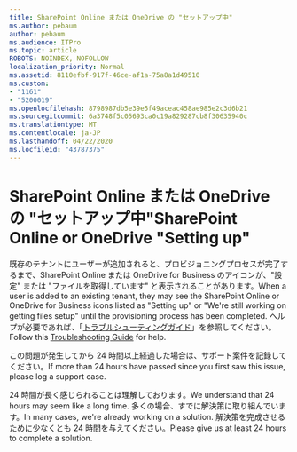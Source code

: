 ```yaml
---
title: SharePoint Online または OneDrive の "セットアップ中"
ms.author: pebaum
author: pebaum
ms.audience: ITPro
ms.topic: article
ROBOTS: NOINDEX, NOFOLLOW
localization_priority: Normal
ms.assetid: 8110efbf-917f-46ce-af1a-75a8a1d49510
ms.custom:
- "1161"
- "5200019"
ms.openlocfilehash: 8798987db5e39e5f49aceac458ae985e2c3d6b21
ms.sourcegitcommit: 6a3748f5c05693ca0c19a829287cb8f30635940c
ms.translationtype: MT
ms.contentlocale: ja-JP
ms.lasthandoff: 04/22/2020
ms.locfileid: "43787375"
---
```

# <a name="sharepoint-online-or-onedrive-setting-up"></a><span data-ttu-id="9358b-102">SharePoint Online または OneDrive の "セットアップ中"</span><span class="sxs-lookup"><span data-stu-id="9358b-102">SharePoint Online or OneDrive "Setting up"</span></span>

<span data-ttu-id="9358b-103">既存のテナントにユーザーが追加されると、プロビジョニングプロセスが完了するまで、SharePoint Online または OneDrive for Business のアイコンが、"設定" または "ファイルを取得しています" と表示されることがあります。</span><span class="sxs-lookup"><span data-stu-id="9358b-103">When a user is added to an existing tenant, they may see the SharePoint Online or OneDrive for Business icons listed as "Setting up" or "We're still working on getting files setup" until the provisioning process has been completed.</span></span> <span data-ttu-id="9358b-104">ヘルプが必要であれば、「[トラブルシューティングガイド](https://docs.microsoft.com/sharepoint/support/sites/troubleshooting-guide-for-sites-stopped-at-provisioning)」を参照してください。</span><span class="sxs-lookup"><span data-stu-id="9358b-104">Follow this [Troubleshooting Guide](https://docs.microsoft.com/sharepoint/support/sites/troubleshooting-guide-for-sites-stopped-at-provisioning) for help.</span></span>

<span data-ttu-id="9358b-105">この問題が発生してから 24 時間以上経過した場合は、サポート案件を記録してください。</span><span class="sxs-lookup"><span data-stu-id="9358b-105">If more than 24 hours have passed since you first saw this issue, please log a support case.</span></span>

<span data-ttu-id="9358b-106">24 時間が長く感じられることは理解しております。</span><span class="sxs-lookup"><span data-stu-id="9358b-106">We understand that 24 hours may seem like a long time.</span></span> <span data-ttu-id="9358b-107">多くの場合、すでに解決策に取り組んでいます。</span><span class="sxs-lookup"><span data-stu-id="9358b-107">In many cases, we're already working on a solution.</span></span> <span data-ttu-id="9358b-108">解決策を完成させるために少なくとも 24 時間を与えてください。</span><span class="sxs-lookup"><span data-stu-id="9358b-108">Please give us at least 24 hours to complete a solution.</span></span>
